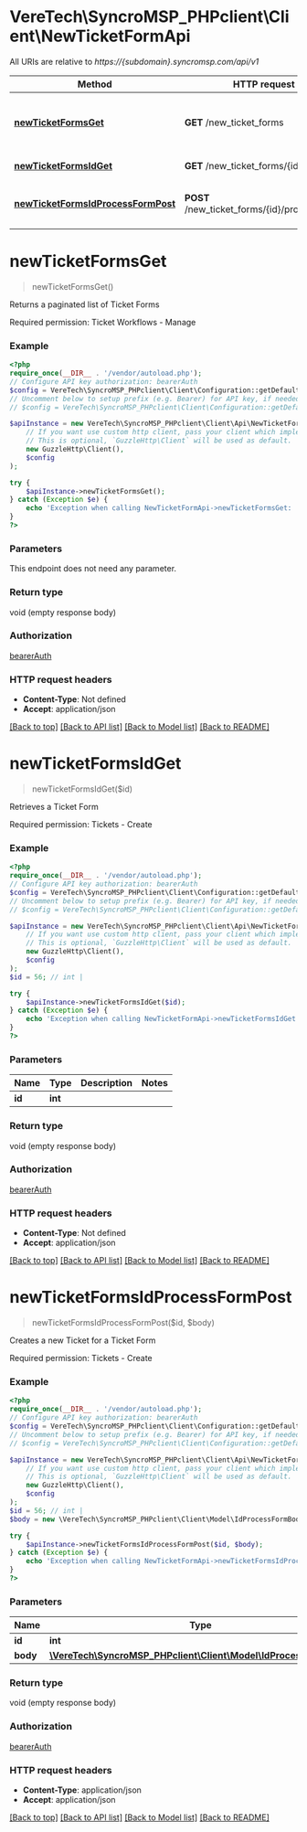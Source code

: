 # VereTech\SyncroMSP_PHPclient\Client\NewTicketFormApi

All URIs are relative to *https://{subdomain}.syncromsp.com/api/v1*

Method | HTTP request | Description
------------- | ------------- | -------------
[**newTicketFormsGet**](NewTicketFormApi.md#newticketformsget) | **GET** /new_ticket_forms | Returns a paginated list of Ticket Forms
[**newTicketFormsIdGet**](NewTicketFormApi.md#newticketformsidget) | **GET** /new_ticket_forms/{id} | Retrieves a Ticket Form
[**newTicketFormsIdProcessFormPost**](NewTicketFormApi.md#newticketformsidprocessformpost) | **POST** /new_ticket_forms/{id}/process_form | Creates a new Ticket for a Ticket Form

# **newTicketFormsGet**
> newTicketFormsGet()

Returns a paginated list of Ticket Forms

Required permission: Ticket Workflows - Manage

### Example
```php
<?php
require_once(__DIR__ . '/vendor/autoload.php');
// Configure API key authorization: bearerAuth
$config = VereTech\SyncroMSP_PHPclient\Client\Configuration::getDefaultConfiguration()->setApiKey('Authorization', 'YOUR_API_KEY');
// Uncomment below to setup prefix (e.g. Bearer) for API key, if needed
// $config = VereTech\SyncroMSP_PHPclient\Client\Configuration::getDefaultConfiguration()->setApiKeyPrefix('Authorization', 'Bearer');

$apiInstance = new VereTech\SyncroMSP_PHPclient\Client\Api\NewTicketFormApi(
    // If you want use custom http client, pass your client which implements `GuzzleHttp\ClientInterface`.
    // This is optional, `GuzzleHttp\Client` will be used as default.
    new GuzzleHttp\Client(),
    $config
);

try {
    $apiInstance->newTicketFormsGet();
} catch (Exception $e) {
    echo 'Exception when calling NewTicketFormApi->newTicketFormsGet: ', $e->getMessage(), PHP_EOL;
}
?>
```

### Parameters
This endpoint does not need any parameter.

### Return type

void (empty response body)

### Authorization

[bearerAuth](../../README.md#bearerAuth)

### HTTP request headers

 - **Content-Type**: Not defined
 - **Accept**: application/json

[[Back to top]](#) [[Back to API list]](../../README.md#documentation-for-api-endpoints) [[Back to Model list]](../../README.md#documentation-for-models) [[Back to README]](../../README.md)

# **newTicketFormsIdGet**
> newTicketFormsIdGet($id)

Retrieves a Ticket Form

Required permission: Tickets - Create

### Example
```php
<?php
require_once(__DIR__ . '/vendor/autoload.php');
// Configure API key authorization: bearerAuth
$config = VereTech\SyncroMSP_PHPclient\Client\Configuration::getDefaultConfiguration()->setApiKey('Authorization', 'YOUR_API_KEY');
// Uncomment below to setup prefix (e.g. Bearer) for API key, if needed
// $config = VereTech\SyncroMSP_PHPclient\Client\Configuration::getDefaultConfiguration()->setApiKeyPrefix('Authorization', 'Bearer');

$apiInstance = new VereTech\SyncroMSP_PHPclient\Client\Api\NewTicketFormApi(
    // If you want use custom http client, pass your client which implements `GuzzleHttp\ClientInterface`.
    // This is optional, `GuzzleHttp\Client` will be used as default.
    new GuzzleHttp\Client(),
    $config
);
$id = 56; // int | 

try {
    $apiInstance->newTicketFormsIdGet($id);
} catch (Exception $e) {
    echo 'Exception when calling NewTicketFormApi->newTicketFormsIdGet: ', $e->getMessage(), PHP_EOL;
}
?>
```

### Parameters

Name | Type | Description  | Notes
------------- | ------------- | ------------- | -------------
 **id** | **int**|  |

### Return type

void (empty response body)

### Authorization

[bearerAuth](../../README.md#bearerAuth)

### HTTP request headers

 - **Content-Type**: Not defined
 - **Accept**: application/json

[[Back to top]](#) [[Back to API list]](../../README.md#documentation-for-api-endpoints) [[Back to Model list]](../../README.md#documentation-for-models) [[Back to README]](../../README.md)

# **newTicketFormsIdProcessFormPost**
> newTicketFormsIdProcessFormPost($id, $body)

Creates a new Ticket for a Ticket Form

Required permission: Tickets - Create

### Example
```php
<?php
require_once(__DIR__ . '/vendor/autoload.php');
// Configure API key authorization: bearerAuth
$config = VereTech\SyncroMSP_PHPclient\Client\Configuration::getDefaultConfiguration()->setApiKey('Authorization', 'YOUR_API_KEY');
// Uncomment below to setup prefix (e.g. Bearer) for API key, if needed
// $config = VereTech\SyncroMSP_PHPclient\Client\Configuration::getDefaultConfiguration()->setApiKeyPrefix('Authorization', 'Bearer');

$apiInstance = new VereTech\SyncroMSP_PHPclient\Client\Api\NewTicketFormApi(
    // If you want use custom http client, pass your client which implements `GuzzleHttp\ClientInterface`.
    // This is optional, `GuzzleHttp\Client` will be used as default.
    new GuzzleHttp\Client(),
    $config
);
$id = 56; // int | 
$body = new \VereTech\SyncroMSP_PHPclient\Client\Model\IdProcessFormBody(); // \VereTech\SyncroMSP_PHPclient\Client\Model\IdProcessFormBody | 

try {
    $apiInstance->newTicketFormsIdProcessFormPost($id, $body);
} catch (Exception $e) {
    echo 'Exception when calling NewTicketFormApi->newTicketFormsIdProcessFormPost: ', $e->getMessage(), PHP_EOL;
}
?>
```

### Parameters

Name | Type | Description  | Notes
------------- | ------------- | ------------- | -------------
 **id** | **int**|  |
 **body** | [**\VereTech\SyncroMSP_PHPclient\Client\Model\IdProcessFormBody**](../Model/IdProcessFormBody.md)|  | [optional]

### Return type

void (empty response body)

### Authorization

[bearerAuth](../../README.md#bearerAuth)

### HTTP request headers

 - **Content-Type**: application/json
 - **Accept**: application/json

[[Back to top]](#) [[Back to API list]](../../README.md#documentation-for-api-endpoints) [[Back to Model list]](../../README.md#documentation-for-models) [[Back to README]](../../README.md)

